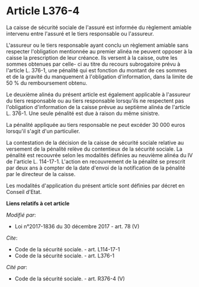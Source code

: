 # Article L376-4

La caisse de sécurité sociale de l'assuré est informée du règlement amiable intervenu entre l'assuré et le tiers responsable
ou l'assureur.

L'assureur ou le tiers responsable ayant conclu un règlement amiable sans respecter l'obligation mentionnée au premier alinéa
ne peuvent opposer à la caisse la prescription de leur créance. Ils versent à la caisse, outre les sommes obtenues par celle-
ci au titre du recours subrogatoire prévu à l'article L. 376-1, une pénalité qui est fonction du montant de ces sommes et de
la gravité du manquement à l'obligation d'information, dans la limite de 50 % du remboursement obtenu.

Le deuxième alinéa du présent article est également applicable à l'assureur du tiers responsable ou au tiers responsable
lorsqu'ils ne respectent pas l'obligation d'information de la caisse prévue au septième alinéa de l'article L. 376-1. Une
seule pénalité est due à raison du même sinistre.

La pénalité appliquée au tiers responsable ne peut excéder 30 000 euros lorsqu'il s'agit d'un particulier.

La contestation de la décision de la caisse de sécurité sociale relative au versement de la pénalité relève du contentieux de
la sécurité sociale. La pénalité est recouvrée selon les modalités définies au neuvième alinéa du IV de l'article L.
114-17-1. L'action en recouvrement de la pénalité se prescrit par deux ans à compter de la date d'envoi de la notification de
la pénalité par le directeur de la caisse.

Les modalités d'application du présent article sont définies par décret en Conseil d'Etat.

**Liens relatifs à cet article**

_Modifié par_:

  - Loi n°2017-1836 du 30 décembre 2017 - art. 78 (V)

_Cite_:

  - Code de la sécurité sociale. - art. L114-17-1
  - Code de la sécurité sociale. - art. L376-1

_Cité par_:

  - Code de la sécurité sociale. - art. R376-4 (V)
